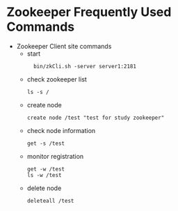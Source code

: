 # Zookeeper Frequently Used Commands
- Zookeeper Client site commands
  - start
    ```shell
      bin/zkCli.sh -server server1:2181
    ```
  - check zookeeper list
    ```shell
    ls -s /
    ```
  - create node
    ```shell
    create node /test "test for study zookeeper"
    ```
  - check node information 
    ```shell
    get -s /test
    ```
  - monitor registration 
    ```shell
    get -w /test
    ls -w /test 
    ```
  - delete node
    ```shell
    deleteall /test
    ```
    